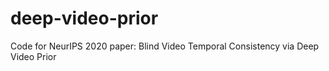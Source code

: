 # deep-video-prior
Code for NeurIPS 2020 paper: Blind Video Temporal Consistency via Deep Video Prior
